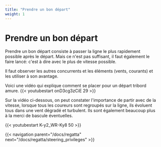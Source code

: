 ```yaml
---
title: "Prendre un bon départ"
weight: 1
---
```


# Prendre un bon départ

Prendre un bon départ consiste à passer la ligne le plus rapidement possible après le départ. Mais ce n'est pas suffisant, il faut également le faire lancé: c'est à dire avec le plus de vitesse possible.

Il faut observer les autres concurrents et les éléments (vents, courants) et les utiliser à son avantage.

Voici une vidéo qui explique comment se placer pour un départ tribord amure.
{{< youtubestart onD3cg3zCiE 29 >}}

Sur la vidéo ci-dessous, on peut constater l'importance de partir avec de la vitesse, lorsque tous les coureurs sont regroupés sur la ligne, ils évoluent tous dans une vent dégradé et turbulent. Ils sont également beaucoup plus à la merci de bascule éventuelles.

{{< youtubestart K-y2_WR-Ky8 50 >}}

{{< navigation parent="/docs/regatta" next="/docs/regatta/steering_privileges" >}}
